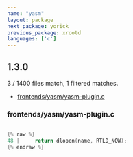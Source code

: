 ```yaml
---
name: "yasm"
layout: package
next_package: yorick
previous_package: xrootd
languages: ['c']
---
```

## 1.3.0
3 / 1400 files match, 1 filtered matches.

 - [frontends/yasm/yasm-plugin.c](#frontendsyasmyasm-pluginc)

### frontends/yasm/yasm-plugin.c

```c

{% raw %}
48 |     return dlopen(name, RTLD_NOW);
{% endraw %}

```
